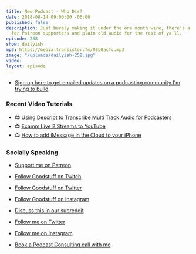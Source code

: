 ```yaml
---
title: New Podcast - Who Dis?
date: 2018-08-14 09:00:00 -06:00
published: false
description: Just barely making it under the one month wire, there's a video version
  for Patreon supporters and plain old audio for the rest of ya'll.
episode: 258
show: dailyish
mp3: https://media.transistor.fm/05b0acfc.mp3
image: "/uploads/dailyish-258.jpg"
video: 
layout: episode
---
```


* [Sign up here to get emailed updates on a podcasting community I'm trying to build](https://mailchi.mp/ad73a5bdfab5/podcasting)

### Recent Video Tutorials

* 📺 [Using Descript to Transcribe Multi Track Audio for Podcasters](https://www.youtube.com/watch?v=wRWttnLOQiE)
* 📺 [Ecamm Live 2 Streams to YouTube](https://www.youtube.com/watch?v=lpr267l4VDM)
* 📺 [How to add iMessage in the Cloud to your iPhone](https://www.youtube.com/watch?v=-nrIxRkmFeo)

### Socially Speaking

* [Support me on Patreon](https://www.patreon.com/ichris)

* [Follow Goodstuff on Twitch](https://www.twitch.tv/goodstuff_fm)
* [Follow Goodstuff on Twitter](https://twitter.com/goodstufffm)
* [Follow Goodstuff on Instagram](https://www.instagram.com/goodstuff_fm/)
* [Discuss this in our subreddit](https://www.reddit.com/r/Goodstuff_fm/)

* [Follow me on Twitter](https://www.twitter.com/ichris)
* [Follow me on Instagram](https://www.instagram.com/ichrisv2/)
* [Book a Podcast Consulting call with me](https://calendly.com/ichris/podcast-consulting-call)
